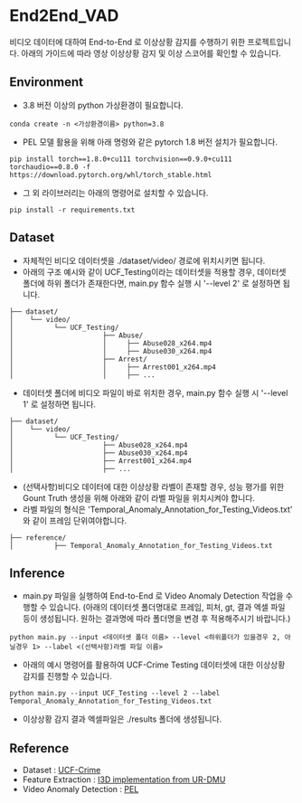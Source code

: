 # End2End_VAD
비디오 데이터에 대하여 End-to-End 로 이상상황 감지를 수행하기 위한 프로젝트입니다.
아래의 가이드에 따라 영상 이상상황 감지 및 이상 스코어를 확인할 수 있습니다.

## Environment
- 3.8 버전 이상의 python 가상환경이 필요합니다.
```
conda create -n <가상환경이름> python=3.8
```
- PEL 모델 활용을 위해 아래 명령와 같은 pytorch 1.8 버전 설치가 필요합니다.
```
pip install torch==1.8.0+cu111 torchvision==0.9.0+cu111 torchaudio==0.8.0 -f https://download.pytorch.org/whl/torch_stable.html
```
- 그 외 라이브러리는 아래의 명령어로 설치할 수 있습니다.
```
pip install -r requirements.txt
```

## Dataset
- 자체적인 비디오 데이터셋을 ./dataset/video/ 경로에 위치시키면 됩니다.
- 아래의 구조 예시와 같이 UCF_Testing이라는 데이터셋을 적용할 경우, 데이터셋 폴더에 하위 폴더가 존재한다면, main.py 함수 실행 시 '--level 2' 로 설정하면 됩니다.
```
├── dataset/
│    └── video/
│          └── UCF_Testing/
│                      ├── Abuse/
│                      │     ├── Abuse028_x264.mp4
│                      │     ├── Abuse030_x264.mp4
│                      ├── Arrest/
│                      │     ├── Arrest001_x264.mp4
│                      │     ├── ...

```

- 데이터셋 폴더에 비디오 파일이 바로 위치한 경우, main.py 함수 실행 시 '--level 1' 로 설정하면 됩니다.
```
├── dataset/
│    └── video/
│          └── UCF_Testing/
│                      ├── Abuse028_x264.mp4
│                      ├── Abuse030_x264.mp4
│                      ├── Arrest001_x264.mp4
│                      ├── ...
```
- (선택사항)비디오 데이터에 대한 이상상황 라벨이 존재할 경우, 성능 평가를 위한 Gount Truth 생성을 위해 아래와 같이 라벨 파일을 위치시켜야 합니다. 
- 라벨 파일의 형식은 'Temporal_Anomaly_Annotation_for_Testing_Videos.txt' 와 같이 프레임 단위여야합니다.
```
├── reference/
│          ├── Temporal_Anomaly_Annotation_for_Testing_Videos.txt
```

## Inference
- main.py 파일을 실행하여 End-to-End 로 Video Anomaly Detection 작업을 수행할 수 있습니다.
(아래의 데이터셋 폴더명대로 프레임, 피처, gt, 결과 엑셀 파일 등이 생성됩니다. 원하는 결과명에 따라 폴더명을 변경 후 적용해주시기 바랍니다.)
```
python main.py --input <데이터셋 폴더 이름> --level <하위폴더가 있을경우 2, 아닐경우 1> --label <(선택사항)라벨 파일 이름>
```
- 아래의 예시 명령어를 활용하여 UCF-Crime Testing 데이터셋에 대한 이상상황 감지를 진행할 수 있습니다.
```
python main.py --input UCF_Testing --level 2 --label Temporal_Anomaly_Annotation_for_Testing_Videos.txt
```
- 이상상황 감지 결과 엑셀파일은 ./results 폴더에 생성됩니다.

## Reference
- Dataset : [UCF-Crime](https://www.crcv.ucf.edu/research/real-world-anomaly-detection-in-surveillance-videos/)
- Feature Extraction : [I3D implementation from UR-DMU](https://github.com/henrryzh1/UR-DMU/tree/master/feature_extract)
- Video Anomaly Detection : [PEL](https://github.com/yujiangpu20/pel4vad)
